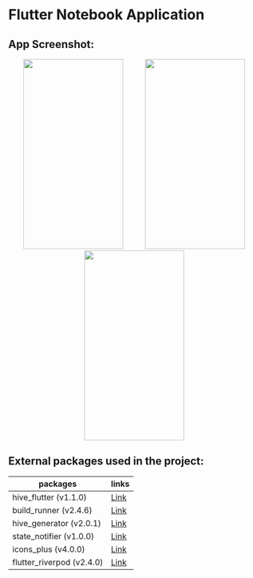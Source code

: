 # Flutter Notebook Application

## App Screenshot:
<p align="center">
  <img hspace="20" src="https://github.com/user-attachments/assets/f62f9111-6f3a-43b9-b186-3a4efd094bc6" width="200" height="380">
  <img hspace="20" src="https://github.com/user-attachments/assets/f35365eb-ed66-4230-bd11-956e11b58444" width="200" height="380">
  <img hspace="20" src="https://github.com/user-attachments/assets/b4d4b423-58b1-4269-84b4-f8c701ce1ab0" width="200" height="380">
<p>

## External packages used in the project:

| packages | links |
| --| --|
| hive_flutter (v1.1.0) | [Link](https://pub.dev/packages/hive_flutter) |
| build_runner (v2.4.6) | [Link](https://pub.dev/packages/build_runner) |
| hive_generator (v2.0.1) | [Link](https://pub.dev/packages/hive_generator) |
| state_notifier (v1.0.0) |[Link](https://pub.dev/packages/state_notifier)  |
| icons_plus (v4.0.0) | [Link](https://pub.dev/packages/icons_plus) |
| flutter_riverpod (v2.4.0) | [Link](https://pub.dev/packages/flutter_riverpod) |


